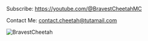 Subscribe: https://youtube.com/@BravestCheetahMC

Contact Me: contact.cheetah@tutamail.com
  
![BravestCheetah](https://github-readme-stats.vercel.app/api?username=BravestCheetah&show_icons=true&theme=github_dark)
